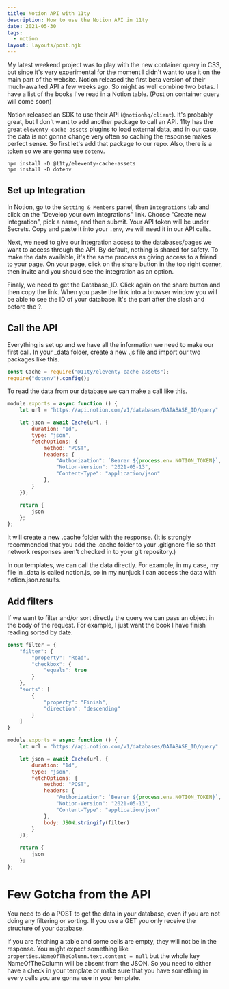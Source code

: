 ```yaml
---
title: Notion API with 11ty
description: How to use the Notion API in 11ty
date: 2021-05-30
tags:
  - notion
layout: layouts/post.njk
---
```

My latest weekend project was to play with the new container query in CSS, but since it's very experimental for the moment I didn't want to use it on the main part of the website. Notion released the first beta version of their much-awaited API a few weeks ago. So might as well combine two betas. I have a list of the books I've read in a Notion table. (Post on container query will come soon)

Notion released an SDK to use their API (`@notionhq/client`). It's probably great, but I don't want to add another package to call an API. 11ty has the great `eleventy-cache-assets` plugins to load external data, and in our case, the data is not gonna change very often so caching the response makes perfect sense. 
So first let's add that package to our repo. Also, there is a token so we are gonna use `dotenv`.

```
npm install -D @11ty/eleventy-cache-assets
npm install -D dotenv
```

## Set up Integration

In Notion, go to the `Setting & Members` panel, then `Integrations` tab and click on the "Develop your own integrations" link. Choose "Create new integration", pick a name, and then submit. Your API token will be under Secrets. Copy and paste it into your `.env`, we will need it in our API calls. 

Next, we need to give our Integration access to the databases/pages we want to access through the API. By default, nothing is shared for safety. To make the data available, it's the same process as giving access to a friend to your page. On your page, click on the share button in the top right corner, then invite and you should see the integration as an option.

Finaly, we need to get the Database_ID. Click again on the share button and then copy the link. When you paste the link into a browser window you will be able to see the ID of your database. It's the part after the slash and before the ?.

## Call the API

Everything is set up and we have all the information we need to make our first call. In your _data folder, create a new .js file and import our two packages like this.

```javascript
const Cache = require("@11ty/eleventy-cache-assets");
require("dotenv").config();
```

To read the data from our database we can make a call like this.

```javascript
module.exports = async function () {
    let url = "https://api.notion.com/v1/databases/DATABASE_ID/query"

    let json = await Cache(url, {
        duration: "1d",
        type: "json",
        fetchOptions: {
            method: "POST",
            headers: {
                "Authorization": `Bearer ${process.env.NOTION_TOKEN}`,
                "Notion-Version": "2021-05-13",
                "Content-Type": "application/json"
            },
        }
    });

    return {
        json
    };
};
```

It will create a new .cache folder with the response. (It is strongly recommended that you add the .cache folder to your .gitignore file so that network responses aren’t checked in to your git repository.)

In our templates, we can call the data directly. For example, in my case, my file in _data is called notion.js, so in my nunjuck I can access the data with notion.json.results.

## Add filters

If we want to filter and/or sort directly the query we can pass an object in the body of the request. For example, I just want the book I have finish reading sorted by date. 


```javascript
const filter = {
    "filter": {
        "property": "Read",
        "checkbox": {
            "equals": true
        }
    },
    "sorts": [
        {
            "property": "Finish",
            "direction": "descending"
        }
    ]
}

module.exports = async function () {
    let url = "https://api.notion.com/v1/databases/DATABASE_ID/query"

    let json = await Cache(url, {
        duration: "1d",
        type: "json",
        fetchOptions: {
            method: "POST",
            headers: {
                "Authorization": `Bearer ${process.env.NOTION_TOKEN}`,
                "Notion-Version": "2021-05-13",
                "Content-Type": "application/json"
            },
            body: JSON.stringify(filter)
        }
    });

    return {
        json
    };
};
```

# Few Gotcha from the API

You need to do a POST to get the data in your database, even if you are not doing any filtering or sorting. If you use a GET you only receive the structure of your database.

If you are fetching a table and some cells are empty, they will not be in the response. You might expect something like `properties.NameOfTheColumn.text.content = null` but the whole key NameOfTheColumn will be absent from the JSON. So you need to either have a check in your template or make sure that you have something in every cells you are gonna use in your template.
